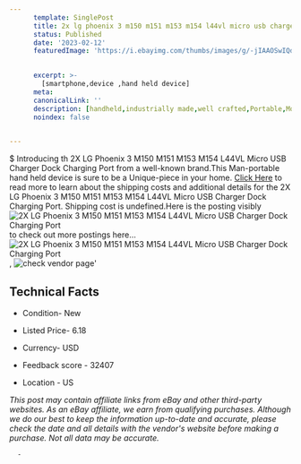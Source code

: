```yaml
---
      template: SinglePost
      title: 2x lg phoenix 3 m150 m151 m153 m154 l44vl micro usb charger dock charging port
      status: Published
      date: '2023-02-12'
      featuredImage: 'https://i.ebayimg.com/thumbs/images/g/-jIAAOSwIQdZG1Rv/s-l225.jpg'
       

      excerpt: >-
        [smartphone,device ,hand held device]
      meta:
      canonicalLink: ''
      description: [handheld,industrially made,well crafted,Portable,Mobile,Compact,Convenient,Lightweight,Maneuverable,Man-portable,Miniature,Carriable,Hand-held,Light,Holdable,Transportable,Mobile device,Pocket-sized,On-the-go,Wireless,Cordless,Compact size,Convenient size, smartphone,device ,hand held device]
      noindex: false
      

---
```

$
      Introducing th 2X LG Phoenix 3 M150 M151 M153 M154 L44VL Micro USB Charger Dock Charging Port from a well-known brand.This Man-portable hand held device is sure to be a Unique-piece in your home. [Click Here](https://www.ebay.com/itm/334547117574?hash=item4de48fe606%3Ag%3A-jIAAOSwIQdZG1Rv&mkevt=1&mkcid=1&mkrid=711-53200-19255-0&campid=%253CePNCampaignId%253E&customid=%253CreferenceId%253E&toolid=10049) to read more to learn about the shipping costs and additional details for the 2X LG Phoenix 3 M150 M151 M153 M154 L44VL Micro USB Charger Dock Charging Port. Shipping cost is undefined.Here is the posting visibly ![2X LG Phoenix 3 M150 M151 M153 M154 L44VL Micro USB Charger Dock Charging Port](https://i.ebayimg.com/thumbs/images/g/-jIAAOSwIQdZG1Rv/s-l225.jpg) to check out more postings here... ![2X LG Phoenix 3 M150 M151 M153 M154 L44VL Micro USB Charger Dock Charging Port](https://i.ebayimg.com/images/g/-jIAAOSwIQdZG1Rv/s-l960.jpg), ![check vendor page]()'

      

 ## Technical Facts 



     
      

 - Condition- New 


      

 - Listed Price- 6.18 


      

 - Currency- USD 


      

 - Feedback score - 32407 


      

 - Location - US 


      
      

 *_This post may contain affiliate links from eBay and other third-party websites. As an eBay affiliate, we earn from qualifying purchases. Although we do our best to keep the information up-to-date and accurate, please check the date and all details with the vendor's website before making a purchase. Not all data may be accurate._*




      -

